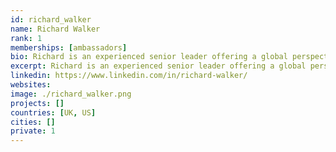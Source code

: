 ```yaml
---
id: richard_walker
name: Richard Walker
rank: 1
memberships: [ambassadors]
bio: Richard is an experienced senior leader offering a global perspective, having lived and worked in Europe, North America and Asia. A passionate, collaborative and decisive leader, he’s demonstrated the ability to drive change and build, motivate and lead teams to achieve outstanding business results in both developed and high growth emerging markets. He was most recently CEO of electric motorcycle start-up, Zero Motorcycles in California and had an extensive career at Hewlett Packard including running the consumer desktop PC business, a $6B piece of the overall PC business. He currently lives and works in Silicon Valley where he provides executive advisory services to a number of start-up companies. He is also a guest lecturer at the Leavey School of Business at Santa Clara University and for the MBA program at USF in San Francisco, focusing his work on international marketing and the humanity of business. ThreeFold is setting out to transform computing as we know it today, in the most economic, socially positive and sustainable manner. Their innovative use of blockchain technology combined with an asset back token will ensure that a neutral, secure internet is available to all. I’m impressed with their mission/vision and I’m delighted to be a ThreeFold Ambassador.
excerpt: Richard is an experienced senior leader offering a global perspective, having lived and worked in Europe, North America and Asia.
linkedin: https://www.linkedin.com/in/richard-walker/
websites: 
image: ./richard_walker.png
projects: []
countries: [UK, US]
cities: []
private: 1
---
```

